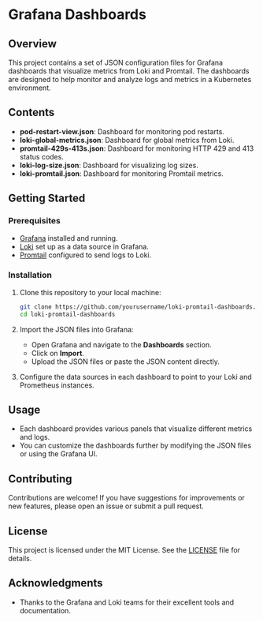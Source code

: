 # Grafana Dashboards

## Overview

This project contains a set of JSON configuration files for Grafana dashboards that visualize metrics from Loki and Promtail. The dashboards are designed to help monitor and analyze logs and metrics in a Kubernetes environment.

## Contents

- **pod-restart-view.json**: Dashboard for monitoring pod restarts.
- **loki-global-metrics.json**: Dashboard for global metrics from Loki.
- **promtail-429s-413s.json**: Dashboard for monitoring HTTP 429 and 413 status codes.
- **loki-log-size.json**: Dashboard for visualizing log sizes.
- **loki-promtail.json**: Dashboard for monitoring Promtail metrics.

## Getting Started

### Prerequisites

- [Grafana](https://grafana.com/grafana/download) installed and running.
- [Loki](https://grafana.com/oss/loki/) set up as a data source in Grafana.
- [Promtail](https://grafana.com/docs/loki/latest/clients/promtail/) configured to send logs to Loki.

### Installation

1. Clone this repository to your local machine:

   ```bash
   git clone https://github.com/yourusername/loki-promtail-dashboards.git
   cd loki-promtail-dashboards
   ```

2. Import the JSON files into Grafana:

   - Open Grafana and navigate to the **Dashboards** section.
   - Click on **Import**.
   - Upload the JSON files or paste the JSON content directly.

3. Configure the data sources in each dashboard to point to your Loki and Prometheus instances.

## Usage

- Each dashboard provides various panels that visualize different metrics and logs.
- You can customize the dashboards further by modifying the JSON files or using the Grafana UI.

## Contributing

Contributions are welcome! If you have suggestions for improvements or new features, please open an issue or submit a pull request.

## License

This project is licensed under the MIT License. See the [LICENSE](LICENSE) file for details.

## Acknowledgments

- Thanks to the Grafana and Loki teams for their excellent tools and documentation.
